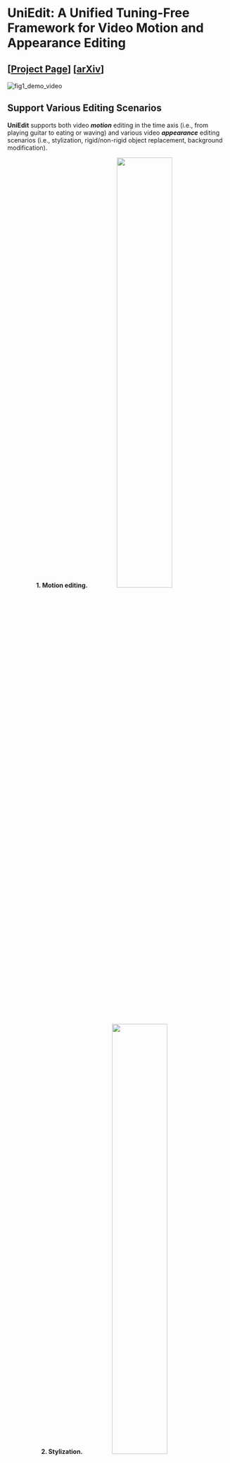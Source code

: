 
# UniEdit: A Unified Tuning-Free Framework for Video Motion and Appearance Editing
## [<a href="https://jianhongbai.github.io/UniEdit/" target="_blank">Project Page</a>] [<a href="https://arxiv.org/abs/2402.13185" target="_blank">arXiv</a>]


![fig1_demo_video](https://github.com/JianhongBai/UniEdit/assets/74419686/c18d11a1-fe02-473e-9133-65758b787bed)


## Support Various Editing Scenarios

**UniEdit** supports both video ***motion*** editing in the time axis (i.e., from playing guitar to eating or waving) and various video ***appearance*** editing scenarios (i.e., stylization, rigid/non-rigid object replacement, background modification).


<div align="center">
  
  **1. Motion editing.**
  <img src="https://github.com/JianhongBai/UniEdit/assets/74419686/4b66c473-21f0-41ee-9371-d1c1441cef86" style="width: 50%; margin-top: 0px;"/>
</div>
<div align="center">

  **2. Stylization.**
  <img src="https://github.com/JianhongBai/UniEdit/assets/74419686/c3caf23b-933e-400d-aaa3-343c9a440a4a" style="width: 50%; margin-top: 0px;"/>
</div>
<div align="center">
  
  **3. Rigid object replacement.**
  <img src="https://github.com/JianhongBai/UniEdit/assets/74419686/407747c7-45c9-44f4-8c28-c698bbdd2757" style="width: 50%; margin-top: 0px;"/>
</div>
<div align="center">
  
  **4. Non-rigid object replacement.**
  <img src="https://github.com/JianhongBai/UniEdit/assets/74419686/2e7117cd-0641-48f6-ac39-8da3cfbb7f70" style="width: 50%; margin-top: 0px;"/>
</div>
<div align="center">
  
  **5. Background modification.**
  <img src="https://github.com/JianhongBai/UniEdit/assets/74419686/90f6eff3-9a15-4dee-8d11-5ee2a7223514" style="width: 50%; margin-top: 0px;"/>
</div>

## Introduction
>**Abstract:** Recent advances in text-guided video editing have showcased promising results in appearance editing (e.g., stylization). However, video motion editing in the temporal dimension (e.g., from eating to waving), which distinguishes video editing from image editing, is underexplored. In this work, we present UniEdit, a tuning-free framework that supports both video motion and appearance editing by harnessing the power of a pre-trained text-to-video generator within an inversion-then-generation framework. To realize motion editing while preserving source video content, based on the insights that temporal and spatial self-attention layers encode inter-frame and intra-frame dependency respectively, we introduce auxiliary motion-reference and reconstruction branches to produce text-guided motion and source features respectively. The obtained features are then injected into the main editing path via temporal and spatial self-attention layers. Extensive experiments demonstrate that UniEdit covers video motion editing and various appearance editing scenarios, and surpasses the state-of-the-art methods.

**Features**:<br>

- **Versatile**: supports both video motion editing and various video appearance editing scenarios.
- **Tuning-free**: no training or optimization required.
- **Flexibility**: compatible with off-the-shelf T2V models.

## Demo
<!-- https://github.com/JianhongBai/UniEdit/assets/74419686/0f1bf5a8-600b-4834-a734-74ea8104971f -->


Please visit the [project webpage](https://jianhongbai.github.io/UniEdit/) to see more results and information.

## Usage

### Requirements
The code runs on Python 3.11.3 with Pytorch 2.0.1.

```base
git clone https://github.com/JianhongBai/UniEdit.git
cd UniEdit
pip install -r requirements.txt
```

### Checkpoints

**LaVie:**
Our work primarily builds on the text-to-video generation framework [LaVie](https://github.com/Vchitect/LaVie), so we need to first download pretrained models according to its guidance [here](https://github.com/Vchitect/LaVie#download-pre-trained-models).

### Generating Segmentation Masks

We utilize foreground/background segmentation masks to further enhance the performance of UniEdit, we can use [SAM](https://github.com/facebookresearch/segment-anything) to generate the corresponding segmentation masks.

### Editing

Last, you can perform video appearance or motion editing with following commands:

```bash
python uniedit_a.py
```

```bash
python uniedit_m.py
```

## Acknowledgements

We express our gratitude for the awesome research works [LaVie](https://github.com/Vchitect/LaVie), [MasaCtrl](https://github.com/TencentARC/MasaCtrl/)! Thanks for the valuable work!


## Citation

```bibtex
@article{bai2024uniedit,
            title={UniEdit: A Unified Tuning-Free Framework for Video Motion and Appearance Editing},
            author={Bai, Jianhong and He, Tianyu and Wang, Yuchi and Guo, Junliang and Hu, Haoji and Liu, Zuozhu and Bian, Jiang},
            journal={arXiv preprint arXiv:2402.13185},
            year={2024}
          }
```
